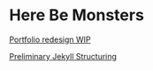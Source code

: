 # Here Be Monsters

[Portfolio redesign WIP](https://sayskez.github.io/here-be-monsters/)

[Preliminary Jekyll Structuring](https://github.com/SaysKez/here-be-monsters/tree/development/jekyll-monster)